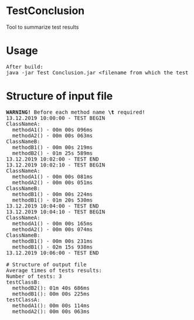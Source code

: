 # TestConclusion
Tool to summarize test results 

# Usage
<pre>
After build:
java -jar Test_Conclusion.jar &lt;filename_from_which_the_test_results_are_read&gt; &lt;filename_in_which_the_result_summarize_is_written&gt;
</pre>

# Structure of input file
<pre>
<b>WARNING!</b> Before each method name <b>\t</b> required!
13.12.2019 10:00:00 - TEST BEGIN
ClassNameA:
  methodA1() - 00m 00s 096ms
  methodA2() - 00m 00s 063ms
ClassNameB:
  methodB1() - 00m 00s 219ms
  methodB2() - 01m 25s 589ms
13.12.2019 10:02:00 - TEST END
13.12.2019 10:02:10 - TEST BEGIN
ClassNameA:
  methodA1() - 00m 00s 081ms
  methodA2() - 00m 00s 051ms
ClassNameB:
  methodB1() - 00m 00s 224ms
  methodB1() - 01m 20s 530ms
13.12.2019 10:04:00 - TEST END
13.12.2019 10:04:10 - TEST BEGIN
ClassNameA:
  methodA1() - 00m 00s 165ms
  methodA2() - 00m 00s 074ms
ClassNameB:
  methodB1() - 00m 00s 231ms
  methodB1() - 02m 15s 938ms
13.12.2019 10:06:00 - TEST END

# Structure of output file
Average times of tests results:
Number of tests: 3
testClassB:
  methodB2(): 01m 40s 686ms
  methodB1(): 00m 00s 225ms
testClassA:
  methodA1(): 00m 00s 114ms
  methodA2(): 00m 00s 063ms
</pre>
